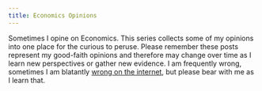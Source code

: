 ```yaml
---
title: Economics Opinions
---
```


Sometimes I opine on Economics. This series collects some of my opinions into
one place for the curious to peruse. Please remember these posts represent
my good-faith opinions and therefore may change over time as I learn new
perspectives or gather new evidence. I am frequently wrong, sometimes I am
blatantly [wrong on the internet](https://xkcd.com/386/), but please bear with
me as I learn that.
